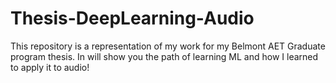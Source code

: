 # Thesis-DeepLearning-Audio
This repository is a representation of my work for my Belmont AET Graduate program thesis. In will show you the path of learning ML and how I learned to apply it to audio!
